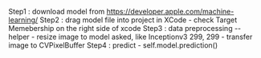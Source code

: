Step1 : download model from https://developer.apple.com/machine-learning/
Step2 : drag model file into project in XCode
      - check Target Memebership on the right side of xcode
Step3 : data preprocessing -- helper 
      - resize image to model asked, like Inceptionv3 299, 299
      - transfer image to CVPixelBuffer
Step4 : predict
      - self.model.prediction()
